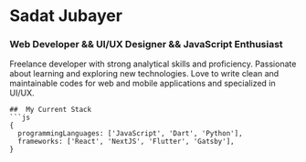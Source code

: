 # Sadat Jubayer

### Web Developer && UI/UX Designer && JavaScript Enthusiast

Freelance developer with strong analytical skills and proficiency. Passionate about learning and exploring new technologies. Love to write clean and maintainable codes for web and mobile applications and specialized in UI/UX.
```
##  My Current Stack
```js
{
  programmingLanguages: ['JavaScript', 'Dart', 'Python'],
  frameworks: ['React', 'NextJS', 'Flutter', 'Gatsby'],
}
```
